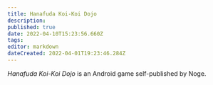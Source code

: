 ```yaml
---
title: Hanafuda Koi-Koi Dojo
description: 
published: true
date: 2022-04-10T15:23:56.660Z
tags: 
editor: markdown
dateCreated: 2022-04-01T19:23:46.284Z
---
```


_Hanafuda Koi-Koi Dojo_ is an Android game self-published by Noge.
